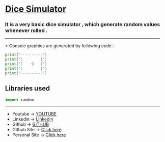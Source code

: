 # <u>Dice Simulator</u>

### It is a very basic dice simulator , which generate random values whenever rolled .
<hr>
> Console graphics are generated by following code :

```python
print("----------")
print("|        |")
print("|    O   |")
print("|        |")
print("----------")
```

## Libraries used
```py
import random
```

<hr>

- Youtube -> [YOUTUBE][youtube]
- Linkedin -> [Linkedin][linkd]
- Github -> [GITHUB][github]
- Github Site -> [Click here][site]
- Personal Site -> [Click here][site2]
  
[youtube]:https://www.youtube.com
[linkd]:https://www.linkedin.com/in/sahil-gupta-2905421a5/
[github]:https://github.com/Sahil1709
[site]:https://sahil1709.github.io
[site2]:https://sahilgupta.tk